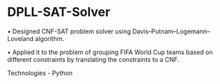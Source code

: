 # DPLL-SAT-Solver

• Designed CNF-SAT problem solver using Davis–Putnam–Logemann–Loveland algorithm.

• Applied it to the problem of grouping FIFA World Cup teams based on different constraints by translating the constraints to a CNF.

Technologies  - Python
